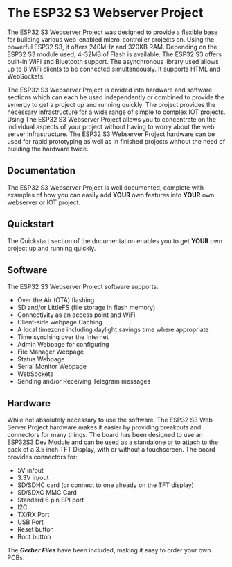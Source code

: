 # The ESP32 S3 Webserver Project
The ESP32 S3 Webserver Project was designed to provide a flexible base for building various web-enabled micro-controller projects on. Using the powerful ESP32 S3, it offers 240MHz and 320KB RAM. Depending on the ESP32 S3 module used, 4-32MB of Flash is available. The ESP32 S3 offers built-in WiFi and Bluetooth support. The asynchronous library used allows up to 8 WiFi clients to be connected simultaneously. It supports HTML and WebSockets.

The ESP32 S3 Webserver Project is divided into hardware and software sections which can each be used independently or combined to provide the synergy to get a project up and running quickly. The project provides the necessary infrastructure for a wide range of simple to complex IOT projects. Using The ESP32 S3 Webserver Project allows you to concentrate on the individual aspects of your project without having to worry about the web server infrastructure. The ESP32 S3 Webserver Project hardware can be used for rapid prototyping as well as in finished projects without the need of building the hardware twice.

## Documentation
The ESP32 S3 Webserver Project is well documented, complete with examples of how you can easily add **YOUR** own features into **YOUR** own webserver or IOT project.

## Quickstart
The Quickstart section of the documentation enables you to get **YOUR** own project up and running quickly.

## Software
The ESP32 S3 Webserver Project software supports:
* Over the Air (OTA) flashing
* SD and/or LittleFS (file storage in flash memory)
* Connectivity as an access point and WiFi
* Client-side webpage Caching
* A local timezone including daylight savings time where appropriate
* Time synching over the Internet
* Admin Webpage for configuring
* File Manager Webpage
* Status Webpage
* Serial Monitor Webpage
* WebSockets
* Sending and/or Receiving Telegram messages

## Hardware
While not absolutely necessary to use the software, The ESP32 S3 Web Server Project hardware makes it easier by providing breakouts and connectors for many things. The board has been designed to use an ESP32S3 Dev Module and can be used as a standalone or to attach to the back of a 3.5 inch TFT Display, with or without a touchscreen. The board provides connectors for:
* 5V in/out
* 3.3V in/out
* SD/SDHC card (or connect to one already on the TFT display)
* SD/SDXC MMC Card
* Standard 6 pin SPI port
* I2C
* TX/RX Port
* USB Port
* Reset button
* Boot button

The *__Gerber Files__* have been included, making it easy to order your own PCBs.
